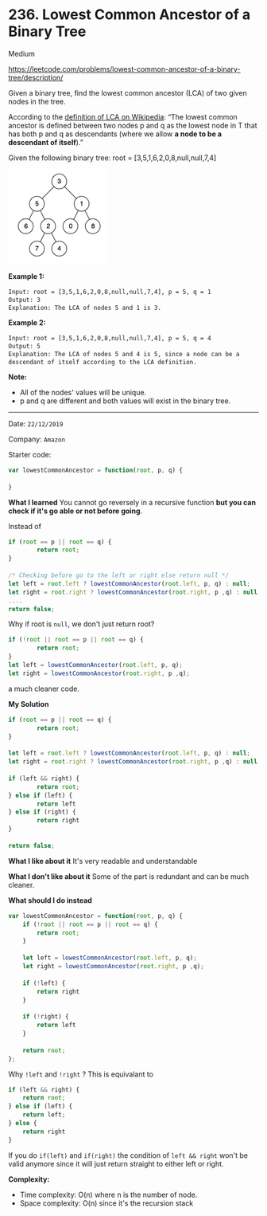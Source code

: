 # 236. Lowest Common Ancestor of a Binary Tree

<Badge type="warning">Medium</Badge>

<Note>https://leetcode.com/problems/lowest-common-ancestor-of-a-binary-tree/description/</Note>

Given a binary tree, find the lowest common ancestor (LCA) of two given nodes in the tree.

According to the [definition of LCA on Wikipedia](https://en.wikipedia.org/wiki/Lowest_common_ancestor): “The lowest common ancestor is defined between two nodes p and q as the lowest node in T that has both p and q as descendants (where we allow **a node to be a descendant of itself**).”

Given the following binary tree: root = [3,5,1,6,2,0,8,null,null,7,4]

![img](236.assets/binarytree.png)

**Example 1:**

```
Input: root = [3,5,1,6,2,0,8,null,null,7,4], p = 5, q = 1
Output: 3
Explanation: The LCA of nodes 5 and 1 is 3.
```

**Example 2:**

```
Input: root = [3,5,1,6,2,0,8,null,null,7,4], p = 5, q = 4
Output: 5
Explanation: The LCA of nodes 5 and 4 is 5, since a node can be a descendant of itself according to the LCA definition.
```

 

**Note:**

-   All of the nodes' values will be unique.
-   p and q are different and both values will exist in the binary tree.

----

Date: `22/12/2019`

Company: `Amazon`

Starter code:

```js
var lowestCommonAncestor = function(root, p, q) {

}
```

**What I learned** You cannot go reversely in a recursive function **but you can check if it's go able or not before going**.

Instead of

```js
if (root == p || root == q) {
        return root;
}

/* Checking before go to the left or right else return null */
let left = root.left ? lowestCommonAncestor(root.left, p, q) : null;
let right = root.right ? lowestCommonAncestor(root.right, p ,q) : null;
....
return false;
```

Why if root is `null`, we don't just return root?

```js
if (!root || root == p || root == q) {
        return root;
}
let left = lowestCommonAncestor(root.left, p, q);
let right = lowestCommonAncestor(root.right, p ,q);
```

a much cleaner code.

**My Solution**

```js
if (root == p || root == q) {
        return root;
}

let left = root.left ? lowestCommonAncestor(root.left, p, q) : null;
let right = root.right ? lowestCommonAncestor(root.right, p ,q) : null;

if (left && right) {
        return root;
} else if (left) {
        return left
} else if (right) {
        return right
}

return false;
```

**What I like about it** It's very readable and understandable

**What I don't like about it** Some of the part is redundant and can be much cleaner.

**What should I do instead**

```js
var lowestCommonAncestor = function(root, p, q) {
    if (!root || root == p || root == q) {
        return root;
    }

    let left = lowestCommonAncestor(root.left, p, q);
    let right = lowestCommonAncestor(root.right, p ,q);

    if (!left) {
        return right
    }

    if (!right) {
        return left
    }

    return root;
};
```

Why `!left` and `!right` ? This is equivalant to

```js
if (left && right) {
    return root;
} else if (left) {
    return left;
} else {
    return right
}
```

If you do `if(left)` and `if(right)` the condition of `left && right` won't be valid anymore since it will just return straight to either left or right.

**Complexity:**

-   Time complexity: O(n) where n is the number of node.
-   Space complexity: O(n) since it's the recursion stack